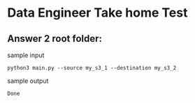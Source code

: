# Data Engineer Take home Test

## Answer 2 root folder:
sample input

    python3 main.py --source my_s3_1 --destination my_s3_2
sample output

    Done

